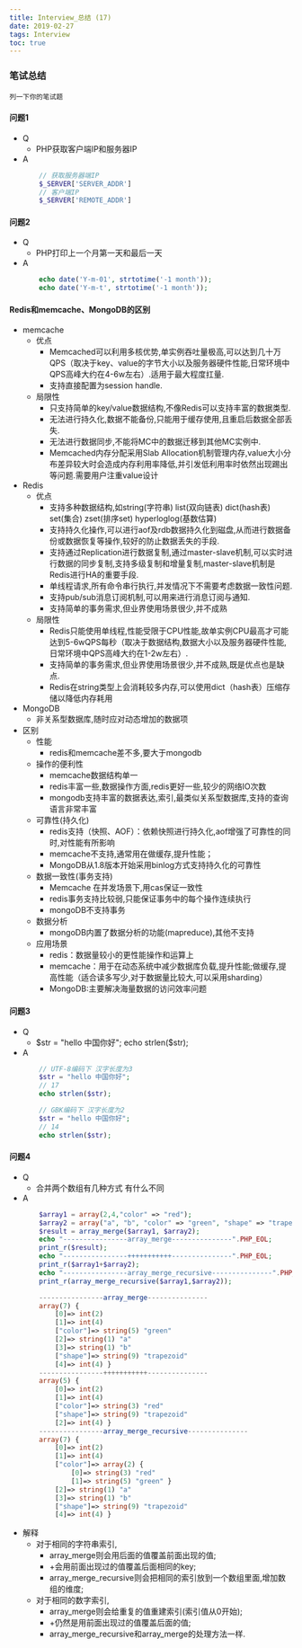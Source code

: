 ```yaml
---
title: Interview_总结 (17)
date: 2019-02-27
tags: Interview
toc: true
---
```


### 笔试总结
    列一下你的笔试题
    
<!-- more -->

#### 问题1
- Q
    * PHP获取客户端IP和服务器IP
- A
    ```php
        // 获取服务器端IP
        $_SERVER['SERVER_ADDR'] 
        // 客户端IP
        $_SERVER['REMOTE_ADDR'] 
    ```

#### 问题2
- Q
    * PHP打印上一个月第一天和最后一天
- A
    ```php
        echo date('Y-m-01', strtotime('-1 month'));
        echo date('Y-m-t', strtotime('-1 month'));
    ```

#### Redis和memcache、MongoDB的区别
- memcache
    * 优点
        * Memcached可以利用多核优势,单实例吞吐量极高,可以达到几十万QPS（取决于key、value的字节大小以及服务器硬件性能,日常环境中QPS高峰大约在4-6w左右）.适用于最大程度扛量.
        * 支持直接配置为session handle.
    * 局限性
        * 只支持简单的key/value数据结构,不像Redis可以支持丰富的数据类型.
        * 无法进行持久化,数据不能备份,只能用于缓存使用,且重启后数据全部丢失.
        * 无法进行数据同步,不能将MC中的数据迁移到其他MC实例中.
        * Memcached内存分配采用Slab Allocation机制管理内存,value大小分布差异较大时会造成内存利用率降低,并引发低利用率时依然出现踢出等问题.需要用户注重value设计
- Redis
    * 优点
        * 支持多种数据结构,如string(字符串) list(双向链表) dict(hash表) set(集合) zset(排序set) hyperloglog(基数估算)
        * 支持持久化操作,可以进行aof及rdb数据持久化到磁盘,从而进行数据备份或数据恢复等操作,较好的防止数据丢失的手段.
        * 支持通过Replication进行数据复制,通过master-slave机制,可以实时进行数据的同步复制,支持多级复制和增量复制,master-slave机制是Redis进行HA的重要手段.
        * 单线程请求,所有命令串行执行,并发情况下不需要考虑数据一致性问题.
        * 支持pub/sub消息订阅机制,可以用来进行消息订阅与通知.
        * 支持简单的事务需求,但业界使用场景很少,并不成熟
    * 局限性
        * Redis只能使用单线程,性能受限于CPU性能,故单实例CPU最高才可能达到5-6wQPS每秒（取决于数据结构,数据大小以及服务器硬件性能,日常环境中QPS高峰大约在1-2w左右）.
        * 支持简单的事务需求,但业界使用场景很少,并不成熟,既是优点也是缺点.
        * Redis在string类型上会消耗较多内存,可以使用dict（hash表）压缩存储以降低内存耗用
- MongoDB
    * 非关系型数据库,随时应对动态增加的数据项
- 区别
    * 性能
        * redis和memcache差不多,要大于mongodb
    * 操作的便利性
        * memcache数据结构单一
        * redis丰富一些,数据操作方面,redis更好一些,较少的网络IO次数
        * mongodb支持丰富的数据表达,索引,最类似关系型数据库,支持的查询语言非常丰富
    * 可靠性(持久化)
        * redis支持（快照、AOF）：依赖快照进行持久化,aof增强了可靠性的同时,对性能有所影响
        * memcache不支持,通常用在做缓存,提升性能；
        * MongoDB从1.8版本开始采用binlog方式支持持久化的可靠性
    * 数据一致性(事务支持)
        * Memcache 在并发场景下,用cas保证一致性
        * redis事务支持比较弱,只能保证事务中的每个操作连续执行
        * mongoDB不支持事务
    * 数据分析
        * mongoDB内置了数据分析的功能(mapreduce),其他不支持
    * 应用场景
        * redis：数据量较小的更性能操作和运算上
        * memcache：用于在动态系统中减少数据库负载,提升性能;做缓存,提高性能（适合读多写少,对于数据量比较大,可以采用sharding）
        * MongoDB:主要解决海量数据的访问效率问题

#### 问题3
- Q
    * $str = "hello 中国你好"; echo strlen($str);
- A
    ```php
        // UTF-8编码下 汉字长度为3
        $str = "hello 中国你好";
        // 17
        echo strlen($str);

        // GBK编码下 汉字长度为2
        $str = "hello 中国你好";
        // 14
        echo strlen($str);
    ```

#### 问题4
- Q
    * 合并两个数组有几种方式 有什么不同
- A
    ```php
        $array1 = array(2,4,"color" => "red");
        $array2 = array("a", "b", "color" => "green", "shape" => "trapezoid", 4);
        $result = array_merge($array1, $array2);
        echo "----------------array_merge---------------".PHP_EOL;
        print_r($result);
        echo "----------------+++++++++++---------------".PHP_EOL;
        print_r($array1+$array2);
        echo "----------------array_merge_recursive---------------".PHP_EOL;
        print_r(array_merge_recursive($array1,$array2));

        ----------------array_merge--------------- 
        array(7) { 
            [0]=> int(2) 
            [1]=> int(4) 
            ["color"]=> string(5) "green" 
            [2]=> string(1) "a" 
            [3]=> string(1) "b" 
            ["shape"]=> string(9) "trapezoid" 
            [4]=> int(4) } 
        ----------------+++++++++++--------------- 
        array(5) { 
            [0]=> int(2) 
            [1]=> int(4) 
            ["color"]=> string(3) "red"
            ["shape"]=> string(9) "trapezoid" 
            [2]=> int(4) } 
        ----------------array_merge_recursive--------------- 
        array(7) { 
            [0]=> int(2) 
            [1]=> int(4) 
            ["color"]=> array(2) { 
                [0]=> string(3) "red" 
                [1]=> string(5) "green" } 
            [2]=> string(1) "a" 
            [3]=> string(1) "b" 
            ["shape"]=> string(9) "trapezoid" 
            [4]=> int(4) } 
    ```
- 解释
    * 对于相同的字符串索引,
        * array_merge则会用后面的值覆盖前面出现的值;
        * +会用前面出现过的值覆盖后面相同的key;
        * array_merge_recursive则会把相同的索引放到一个数组里面,增加数组的维度;
    * 对于相同的数字索引,
        * array_merge则会给重复的值重建索引(索引值从0开始);
        * +仍然是用前面出现过的值覆盖后面的值;
        * array_merge_recursive和array_merge的处理方法一样.
